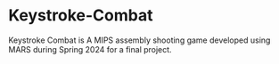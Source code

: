 # Keystroke-Combat
Keystroke Combat is A MIPS assembly shooting game developed using MARS during Spring 2024 for a final project.
